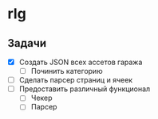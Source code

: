 # rlg
## Задачи
- [X] Создать JSON всех ассетов гаража
  - [ ] Починить категорию
- [ ] Сделать парсер страниц и ячеек
- [ ] Предоставить различный функционал
  - [ ] Чекер
  - [ ] Парсер 
